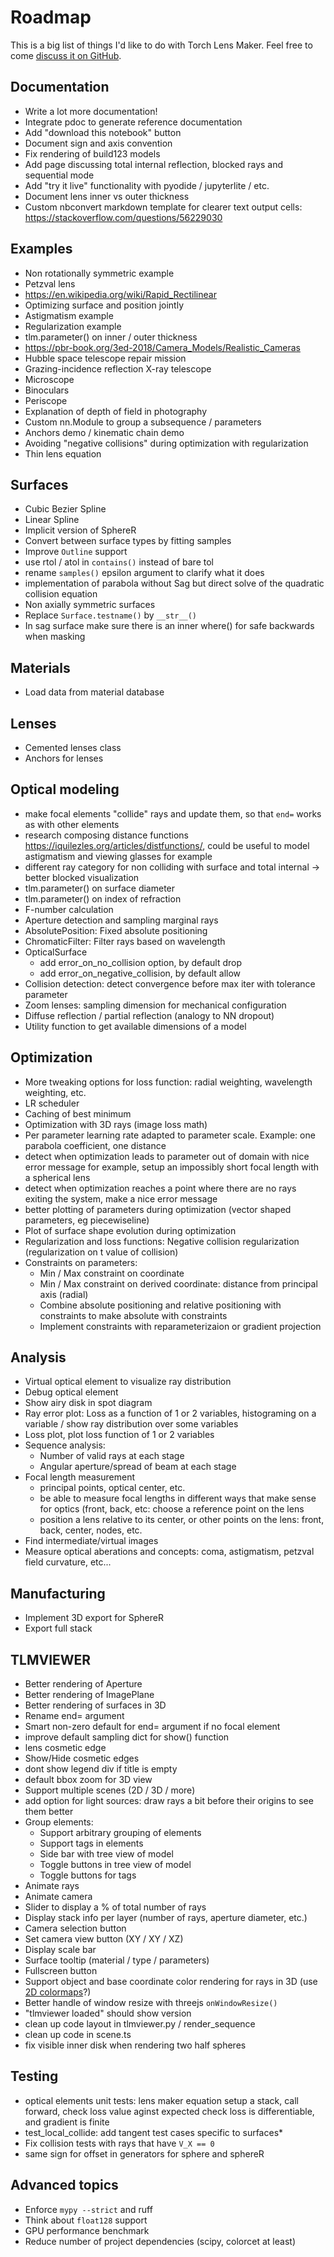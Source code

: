# Roadmap

This is a big list of things I'd like to do with Torch Lens Maker. Feel free to come
[discuss it on GitHub](https://github.com/victorpoughon/torchlensmaker/discussions).

## Documentation

* Write a lot more documentation!
* Integrate pdoc to generate reference documentation
* Add "download this notebook" button
* Document sign and axis convention
* Fix rendering of build123 models
* Add page discussing total internal reflection, blocked rays and sequential mode
* Add "try it live" functionality with pyodide / jupyterlite / etc.
* Document lens inner vs outer thickness
* Custom nbconvert markdown template for clearer text output cells: https://stackoverflow.com/questions/56229030

## Examples

* Non rotationally symmetric example
* Petzval lens
* https://en.wikipedia.org/wiki/Rapid_Rectilinear
* Optimizing surface and position jointly
* Astigmatism example
* Regularization example
* tlm.parameter() on inner / outer thickness
* https://pbr-book.org/3ed-2018/Camera_Models/Realistic_Cameras
* Hubble space telescope repair mission
* Grazing-incidence reflection X-ray telescope
* Microscope
* Binoculars
* Periscope
* Explanation of depth of field in photography
* Custom nn.Module to group a subsequence / parameters
* Anchors demo / kinematic chain demo
* Avoiding "negative collisions" during optimization with regularization
* Thin lens equation

## Surfaces

* Cubic Bezier Spline
* Linear Spline
* Implicit version of SphereR
* Convert between surface types by fitting samples
* Improve `Outline` support
* use rtol / atol in `contains()` instead of bare tol
* rename `samples()` epsilon argument to clarify what it does
* implementation of parabola without Sag but direct solve of the quadratic collision equation
* Non axially symmetric surfaces
* Replace `Surface.testname()` by `__str__()`
* In sag surface make sure there is an inner where() for safe backwards when masking

## Materials

* Load data from material database

## Lenses

* Cemented lenses class
* Anchors for lenses

## Optical modeling

* make focal elements "collide" rays and update them, so that `end=` works as with other elements
* research composing distance functions https://iquilezles.org/articles/distfunctions/, could be useful to model astigmatism and viewing glasses for example
* different ray category for non colliding with surface and total internal -> better blocked visualization
* tlm.parameter() on surface diameter
* tlm.parameter() on index of refraction
* F-number calculation
* Aperture detection and sampling marginal rays
* AbsolutePosition: Fixed absolute positioning
* ChromaticFilter: Filter rays based on wavelength
* OpticalSurface
    * add error_on_no_collision option, by default drop
    * add error_on_negative_collision, by default allow
* Collision detection: detect convergence before max iter with tolerance parameter
* Zoom lenses: sampling dimension for mechanical configuration
* Diffuse reflection / partial reflection (analogy to NN dropout)
* Utility function to get available dimensions of a model

## Optimization

* More tweaking options for loss function: radial weighting, wavelength weighting, etc.
* LR scheduler
* Caching of best minimum
* Optimization with 3D rays (image loss math)
* Per parameter learning rate adapted to parameter scale. Example: one parabola coefficient, one distance
* detect when optimization leads to parameter out of domain with nice error message for example, setup an impossibly short focal length with a spherical lens
* detect when optimization reaches a point where there are no rays exiting the system, make a nice error message
* better plotting of parameters during optimization (vector shaped parameters, eg piecewiseline)
* Plot of surface shape evolution during optimization
* Regularization and loss functions: Negative collision regularization (regularization on t value of collision)
* Constraints on parameters:
    * Min / Max constraint on coordinate
    * Min / Max constraint on derived coordinate: distance from principal axis (radial)
    * Combine absolute positioning and relative positioning with constraints to make absolute with constraints
    * Implement constraints with reparameterizaion or gradient projection

## Analysis

* Virtual optical element to visualize ray distribution
* Debug optical element
* Show airy disk in spot diagram
* Ray error plot: Loss as a function of 1 or 2 variables, histograming on a variable / show ray distribution over some variables
* Loss plot, plot loss function of 1 or 2 variables
* Sequence analysis:
    * Number of valid rays at each stage
    * Angular aperture/spread of beam at each stage
* Focal length measurement
    * principal points, optical center, etc.
    * be able to measure focal lengths in different ways that make sense for optics (front, back, etc: choose a reference point on the lens
    * position a lens relative to its center, or other points on the lens: front, back, center, nodes, etc.
* Find intermediate/virtual images
* Measure optical aberations and concepts: coma, astigmatism, petzval field curvature, etc...

## Manufacturing

* Implement 3D export for SphereR
* Export full stack

## TLMVIEWER

* Better rendering of Aperture
* Better rendering of ImagePlane
* Better rendering of surfaces in 3D
* Rename end= argument
* Smart non-zero default for end= argument if no focal element
* improve default sampling dict for show() function
* lens cosmetic edge
* Show/Hide cosmetic edges
* dont show legend div if title is empty
* default bbox zoom for 3D view
* Support multiple scenes (2D / 3D / more)
* add option for light sources: draw rays a bit before their origins to see them better
* Group elements:
    * Support arbitrary grouping of elements
    * Support tags in elements
    * Side bar with tree view of model
    * Toggle buttons in tree view of model
    * Toggle buttons for tags
* Animate rays
* Animate camera
* Slider to display a % of total number of rays
* Display stack info per layer (number of rays, aperture diameter, etc.)
* Camera selection button
* Set camera view button (XY / XY / XZ)
* Display scale bar
* Surface tooltip (material / type / parameters)
* Fullscreen button
* Support object and base coordinate color rendering for rays in 3D (use [2D colormaps](https://dominikjaeckle.com/projects/color2d/)?)
* Better handle of window resize with threejs `onWindowResize()`
* "tlmviewer loaded" should show version
* clean up code layout in tlmviewer.py / render_sequence
* clean up code in scene.ts
* fix visible inner disk when rendering two half spheres

## Testing

* optical elements unit tests:
    lens maker equation
    setup a stack, call forward, check loss value aginst expected
    check loss is differentiable, and gradient is finite
* test_local_collide: add tangent test cases specific to surfaces*
* Fix collision tests with rays that have `V_X == 0`
* same sign for offset in generators for sphere and sphereR

## Advanced topics

* Enforce `mypy --strict` and ruff
* Think about `float128` support
* GPU performance benchmark
* Reduce number of project dependencies (scipy, colorcet at least)

